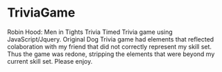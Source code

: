# TriviaGame
Robin Hood: Men in Tights Trivia
Timed Trivia game using JavaScript/Jquery.
Original Dog Trivia game had elements that reflected colaboration with my friend that did not correctly represent my skill set.  Thus the game was redone, stripping the elements that were beyond my current skill set.  Please enjoy.

